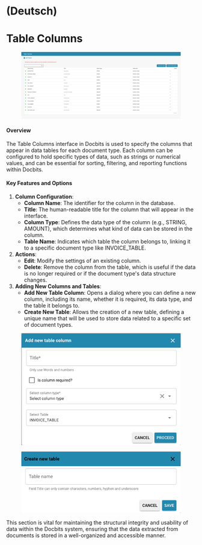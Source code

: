 
# (Deutsch)

# Table Columns

<figure><img src="../../../../../.gitbook/assets/Bildschirmfoto 2024-05-08 um 08.57.49.png" alt=""><figcaption></figcaption></figure>

#### Overview

The Table Columns interface in Docbits is used to specify the columns that appear in data tables for each document type. Each column can be configured to hold specific types of data, such as strings or numerical values, and can be essential for sorting, filtering, and reporting functions within Docbits.

#### Key Features and Options

1. **Column Configuration**:
   * **Column Name**: The identifier for the column in the database.
   * **Title**: The human-readable title for the column that will appear in the interface.
   * **Column Type**: Defines the data type of the column (e.g., STRING, AMOUNT), which determines what kind of data can be stored in the column.
   * **Table Name**: Indicates which table the column belongs to, linking it to a specific document type like INVOICE\_TABLE.
2. **Actions**:
   * **Edit**: Modify the settings of an existing column.
   * **Delete**: Remove the column from the table, which is useful if the data is no longer required or if the document type's data structure changes.
3. **Adding New Columns and Tables**:
   * **Add New Table Column**: Opens a dialog where you can define a new column, including its name, whether it is required, its data type, and the table it belongs to.
   * **Create New Table**: Allows the creation of a new table, defining a unique name that will be used to store data related to a specific set of document types.

<figure><img src="../../../../../.gitbook/assets/Bildschirmfoto 2024-05-08 um 08.58.01.png" alt=""><figcaption></figcaption></figure>

<figure><img src="../../../../../.gitbook/assets/Bildschirmfoto 2024-05-08 um 08.58.11.png" alt=""><figcaption></figcaption></figure>

This section is vital for maintaining the structural integrity and usability of data within the Docbits system, ensuring that the data extracted from documents is stored in a well-organized and accessible manner.

